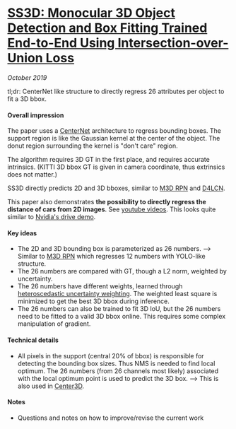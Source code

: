 # [SS3D: Monocular 3D Object Detection and Box Fitting Trained End-to-End Using Intersection-over-Union Loss](https://arxiv.org/abs/1906.08070)

_October 2019_

tl;dr: CenterNet like structure to directly regress 26 attributes per object to fit a 3D bbox. 

#### Overall impression
The paper uses a [CenterNet](centernet.md) architecture to regress bounding boxes. The support region is like the Gaussian kernel at the center of the object. The donut region surrounding the kernel is "don't care" region.

The algorithm requires 3D GT in the first place, and requires accurate intrinsics. (KITTI 3D bbox GT is given in camera coordinate, thus extrinsics does not matter.)

SS3D directly predicts 2D and 3D bboxes, similar to [M3D RPN](m3d_rpn.md) and [D4LCN](d4lcn.md).

This paper also demonstrates **the possibility to directly regress the distance of cars from 2D images**. See [youtube videos](https://www.youtube.com/playlist?list=PL4jJwJr7UjMb4bzLwUGHdVmhfNS2Ads_x). This looks quite similar to [Nvidia's drive demo](https://www.youtube.com/watch?v=0rc4RqYLtEU).

#### Key ideas
- The 2D and 3D bounding box is parameterized as 26 numbers. --> Similar to [M3D RPN](m3d_rpn.md) which regresses 12 numbers with YOLO-like structure.
- The 26 numbers are compared with GT, though a L2 norm, weighted by uncertainty. 
- The 26 numbers have different weights, learned through [heteroscedastic uncertainty weighting](uncertainty_bdl.md). The weighted least square is minimized to get the best 3D bbox during inference.
- The 26 numbers can also be trained to fit 3D IoU, but the 26 numbers need to be fitted to a valid 3D bbox online. This requires some complex manipulation of gradient.

#### Technical details
- All pixels in the support (central 20% of bbox) is responsible for detecting the bounding box sizes. Thus NMS is needed to find local optimum. The 26 numbers (from 26 channels most likely) associated with the local optimum point is used to predict the 3D box. --> This is also used in [Center3D](center3d.md).

#### Notes
- Questions and notes on how to improve/revise the current work  

